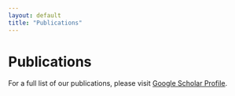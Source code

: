 ```yaml
---
layout: default
title: "Publications"
---
```


# Publications

<!-- {% bibliography %} -->

For a full list of our publications, please visit [Google Scholar Profile](#).
